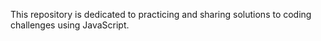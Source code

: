This repository is dedicated to practicing and sharing solutions to coding challenges using JavaScript.
